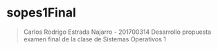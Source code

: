 # sopes1Final
> Carlos Rodrigo Estrada Najarro - 201700314
> Desarrollo propuesta examen final de la clase de Sistemas Operativos 1
